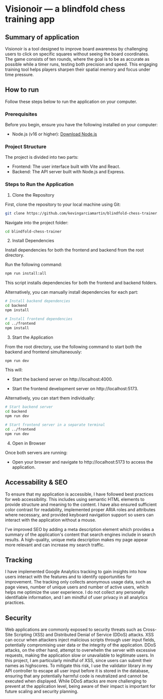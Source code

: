 # Visionoir — a blindfold chess training app

## Summary of application
Visionoir is a tool designed to improve board awareness by challenging users to click on specific squares without seeing the board coordinates. The game consists of ten rounds, where the goal is to be as accurate as possible while a timer runs, testing both precision and speed. This engaging training tool helps players sharpen their spatial memory and focus under time pressure.

## How to run
Follow these steps below to run the application on your computer.

### Prerequisites
Before you begin, ensure you have the following installed on your computer:
- Node.js (v16 or higher): [Download Node.js](https://nodejs.org/en)

### Project Structure
The project is divided into two parts:
- Frontend: The user interface built with Vite and React.
- Backend: The API server built with Node.js and Express.

### Steps to Run the Application
1. Clone the Repository

  First, clone the repository to your local machine using Git:

  ```bash
  git clone https://github.com/kevingarciamartin/blindfold-chess-trainer.git
  ```

  Navigate into the project folder:

  ```bash
  cd blindfold-chess-trainer
  ```

2. Install Dependencies

  Install dependencies for both the frontend and backend from the root directory. 

  Run the following command:

  ```bash
  npm run install:all
  ```

  This script installs dependencies for both the frontend and backend folders.

  Alternatively, you can manually install dependencies for each part:

  ```bash
  # Install backend dependencies
  cd backend
  npm install

  # Install frontend dependencies
  cd ../frontend
  npm install
  ```

3. Start the Application

  From the root directory, use the following command to start both the backend and frontend simultaneously:
  
  ```bash
  npm run dev
  ```
  
  This will:

  - Start the backend server on http://localhost:4000.

  - Start the frontend development server on http://localhost:5173.

  Alternatively, you can start them individually:
  
  ```bash
  # Start backend server
  cd backend
  npm run dev

  # Start frontend server in a separate terminal
  cd ../frontend
  npm run dev
  ```

4. Open in Browser

  Once both servers are running:

  - Open your browser and navigate to http://localhost:5173 to access the application.


## Accessability & SEO
To ensure that my application is accessible, I have followed best practices for web accessibility. This includes using semantic HTML elements to provide structure and meaning to the content. I have also ensured sufficient color contrast for readability, implemented proper ARIA roles and attributes where necessary, and provided keyboard navigation support so users can interact with the application without a mouse.

I've improved SEO by adding a meta description element which provides a summary of the application's content that search engines include in search results. A high-quality, unique meta description makes my page appear more relevant and can increase my search traffic.

## Tracking
I have implemented Google Analytics tracking to gain insights into how users interact with the features and to identify opportunities for improvement. The tracking only collects anonymous usage data, such as page views, number of unique users and number of active users, which helps me optimize the user experience. I do not collect any personally identifiable information, and I am mindful of user privacy in all analytics practices.

## Security
Web applications are commonly exposed to security threats such as Cross-Site Scripting (XSS) and Distributed Denial of Service (DDoS) attacks. XSS can occur when attackers inject malicious scripts through user input fields, potentially compromising user data or the integrity of the application. DDoS attacks, on the other hand, attempt to overwhelm the server with excessive requests, making the application slow or unavailable to legitimate users. In this project, I am particularly mindful of XSS, since users can submit their names as highscores. To mitigate this risk, I use the validator library in my API controller to escape all user input before it is stored in the database, ensuring that any potentially harmful code is neutralized and cannot be executed when displayed. While DDoS attacks are more challenging to prevent at the application level, being aware of their impact is important for future scaling and security planning.